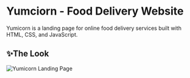 # Yumciorn - Food Delivery Website

Yumicorn is a landing page for online food delivery services built with HTML, CSS, and JavaScript.

## ✨The Look

![Yumicorn Landing Page](Website-Image\yumicorn-showoff.png)
